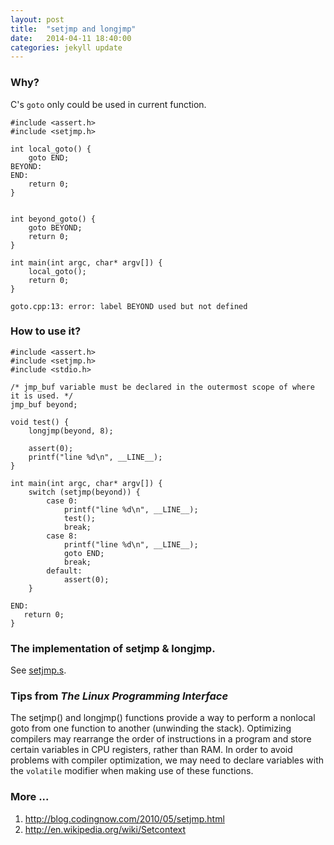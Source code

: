 ```yaml
---
layout: post
title:  "setjmp and longjmp"
date:   2014-04-11 18:40:00
categories: jekyll update
---
```


### Why?

C's `goto` only could be used in current function.

    #include <assert.h>
    #include <setjmp.h>

    int local_goto() {
        goto END;
    BEYOND:
    END:
        return 0;
    }


    int beyond_goto() {
        goto BEYOND;
        return 0;
    }

    int main(int argc, char* argv[]) {
        local_goto();
        return 0;
    }

    goto.cpp:13: error: label BEYOND used but not defined


### How to use it?

    #include <assert.h>
    #include <setjmp.h>
    #include <stdio.h>

    /* jmp_buf variable must be declared in the outermost scope of where it is used. */
    jmp_buf beyond;

    void test() {
        longjmp(beyond, 8);

        assert(0);
        printf("line %d\n", __LINE__);
    }

    int main(int argc, char* argv[]) {
        switch (setjmp(beyond)) {
            case 0:
                printf("line %d\n", __LINE__);
                test();
                break;
            case 8:
                printf("line %d\n", __LINE__);
                goto END;
                break;
            default:
                assert(0);
        }

    END:
       return 0;
    }

### The implementation of setjmp & longjmp.

See [setjmp.s](http://www.opensource.apple.com/source/xnu/xnu-792.13.8/libsa/i386/setjmp.s).


### Tips from *The Linux Programming Interface*

The setjmp() and longjmp() functions provide a way to perform a nonlocal goto from one function to another (unwinding  the stack). Optimizing compilers may rearrange the order of instructions in a program and store certain variables in CPU registers, rather than RAM. In order to avoid problems with compiler optimization, we may  need to declare variables with the `volatile` modifier when making use of these functions. 

### More ...

1. <http://blog.codingnow.com/2010/05/setjmp.html>
2. <http://en.wikipedia.org/wiki/Setcontext>
